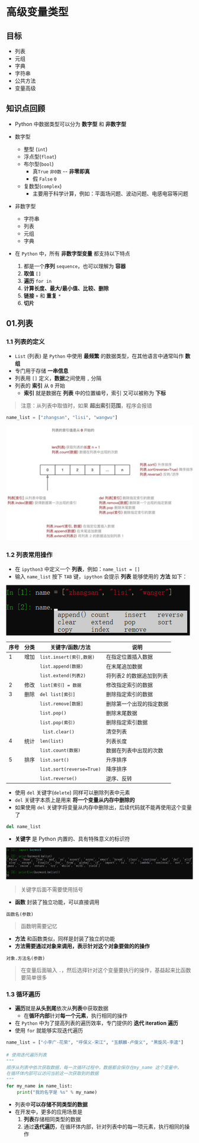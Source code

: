 # 高级变量类型

## 目标

- 列表
- 元组
- 字典
- 字符串
- 公共方法
- 变量高级

## 知识点回顾

- Python 中数据类型可以分为 **数字型** 和 **非数字型**
- 数字型
	- 整型 (`int`)
	- 浮点型(`float`)
	- 布尔型(`bool`)
		- 真`True` `非0数` -- **非零即真**
		- 假 `False` `0`
	- 复数型(`complex`)
		- 主要用于科学计算，例如：平面场问题、波动问题、电感电容等问题
- 非数字型
	- 字符串
	- 列表
	- 元组
	- 字典
- 在 `Python` 中，所有 **非数字型变量** 都支持以下特点

	1. 都是一个**序列** `sequence`，也可以理解为 **容器**
	2. **取值** `[]`
	3. **遍历**  `for in `
	4. **计算长度、最大/最小值、比较、删除**
	5. **链接** `+` 和 **重复** `*`
	6. **切片**

## 01.列表

### 1.1 列表的定义

- `List` (列表) 是 `Python` 中使用 **最频繁** 的数据类型，在其他语言中通常叫作 **数组**
- 专门用于存储 **一串信息**
- 列表用 `[]` 定义，**数据**之间使用 `,` 分隔
- 列表的 **索引** 从 `0` 开始
	- **索引** 就是数据在 **列表** 中的位置编号，索引 又可以被称为 **下标**

>注意：从列表中取值时，如果 **超出索引范围**，程序会报错

```python
name_list = ["zhangsan", "lisi", "wangwu"]
```

![列表](asserts/list/img6.jpg)

### 1.2 列表常用操作

- 在 `ipython3` 中定义一个 **列表**，例如：`name_list = []`
- 输入 `name_list` 按下 `TAB` 键，`ipython` 会提示 **列表** 能够使用的 **方法** 如下：

![列表方法](asserts/list/img7.png)

| 序号 | 分类 | 关键字/函数/方法        | 说明                     |
| ---- | ---- | ----------------------- | ------------------------ |
| 1    | 增加 | `list.insert(索引,数据)`  | 在指定位置插入数据       |
|      |      | `list.append(数据) `      | 在末尾追加数据           |
|      |      | `list.extend(列表2)`      | 将列表2 的数据追加到列表 |
| 2    | 修改 | `list[索引] = 数据`      | 修改指定索引的数据       |
| 3    | 删除 | `del list[索引]`          | 删除指定索引的数据       |
|      |      | `list.remove[数据]`      | 删除第一个出现的指定数据 |
|      |      | `list.pop()`          | 删除末尾数据             |
|      |      | `list.pop(索引)`         | 删除指定索引数据         |
|      |      |` list.clear()`          | 清空列表                 |
| 4    | 统计 | `len(list)`              | 列表长度                 |
|      |      | `list.count(数据)`      | 数据在列表中出现的次数   |
| 5    | 排序 | `list.sort()`            | 升序排序                 |
|      |      | `list.sort(reverse=True)` | 降序排序                 |
|      |      | `list.reverse()`        | 逆序、反转                         |

- 使用 `del` 关键字(`delete`) 同样可以删除列表中元素
- `del` 关键字本质上是用来 **将一个变量从内存中删除的**
- 如果使用 `del` 关键字将变量从内存中删除出，后续代码就不能再使用这个变量了

```python
del name_list
```

- **关键字** 是 Python 内置的、具有特殊意义的标识符

![Python内置关键字](asserts/list/img8.png)

>关键字后面不需要使用括号

- **函数** 封装了独立功能，可以直接调用

```
函数名(参数)
```

>函数明需要记忆

- **方法** 和函数类似，同样是封装了独立的功能
- **方法需要通过对象来调用，表示针对这个对象要做的的操作**

```
对象.方法名(参数)
```

>在变量后面输入 `.`，然后选择针对这个变量要执行的操作，基益起来比函数要简单很多

### 1.3 循环遍历

- **遍历**就是**从头到尾**依次从**列表**中获取数据
	- 在**循环内部**针对**每一个元素**，执行相同的操作
- 在 `Python` 中为了提高列表的遍历效率，专门提供的 **迭代 iteration 遍历**
- 使用 `for` 就能够实现迭代遍历

```python
name_list = ["小李广-花荣", "呼保义-宋江", "玉麒麟-卢俊义", "黑旋风-李逵"]

# 使用迭代遍历列表
"""
顺序从列表中依次获取数据，每一次循环过程中，数据都会保存在my_name 这个变量中，
在循环体内部可以访问当前这一次获取到的数据
"""
for my_name in name_list:
    print("我的名字是 %s" % my_name)
```

- 列表中**可以存储不同类型的数据**
- 在开发中，更多的应用场景是
	1. **列表**存储相同类型的数据
	2. 通过**迭代遍历**，在循环体内部，针对列表中的每一项元素，执行相同的操作